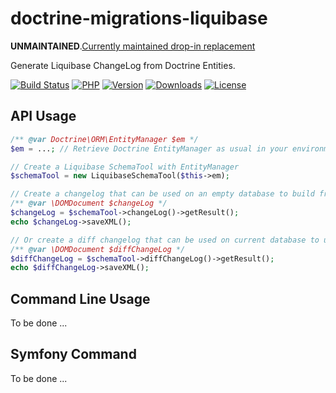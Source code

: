 # doctrine-migrations-liquibase

**UNMAINTAINED**.[Currently maintained drop-in replacement](https://packagist.org/packages/fabiang/doctrine-migrations-liquibase)

Generate Liquibase ChangeLog from Doctrine Entities.

[![Build Status](https://img.shields.io/travis/Toilal/doctrine-migrations-liquibase.svg?style=flat-square)](https://travis-ci.org/Toilal/doctrine-migrations-liquibase)
[![PHP](https://img.shields.io/packagist/php-v/toilal/doctrine-migrations-liquibase.svg?style=flat-square)](https://packagist.org/packages/toilal/doctrine-migrations-liquibase)
[![Version](https://img.shields.io/packagist/v/toilal/doctrine-migrations-liquibase.svg?style=flat-square)](https://packagist.org/packages/toilal/doctrine-migrations-liquibase)
[![Downloads](https://img.shields.io/packagist/dt/toilal/doctrine-migrations-liquibase.svg?style=flat-square)](https://packagist.org/packages/toilal/doctrine-migrations-liquibase)
[![License](https://img.shields.io/packagist/l/toilal/doctrine-migrations-liquibase.svg?style=flat-square)](https://packagist.org/packages/toilal/doctrine-migrations-liquibase)

## API Usage

```php
/** @var Doctrine\ORM\EntityManager $em */
$em = ...; // Retrieve Doctrine EntityManager as usual in your environment.

// Create a Liquibase SchemaTool with EntityManager
$schemaTool = new LiquibaseSchemaTool($this->em);

// Create a changelog that can be used on an empty database to build from scratch.
/** @var \DOMDocument $changeLog */
$changeLog = $schemaTool->changeLog()->getResult();
echo $changeLog->saveXML();

// Or create a diff changelog that can be used on current database to upgrade it.
/** @var \DOMDocument $diffChangeLog */
$diffChangeLog = $schemaTool->diffChangeLog()->getResult();
echo $diffChangeLog->saveXML();
```

## Command Line Usage

To be done ...

## Symfony Command

To be done ...
